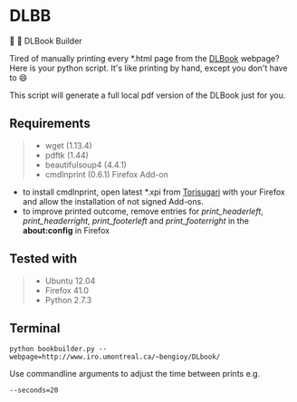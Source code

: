 DLBB
====
:book: :hammer: DLBook Builder

Tired of manually printing every *.html page from the [DLBook](http://www.iro.umontreal.ca/\~bengioy/DLbook/) webpage? 
Here is your python script. It's like printing by hand, except you don't have to :smile:

This script will generate a full local pdf version of the DLBook just for you.

Requirements
------------
>* wget (1.13.4)
>* pdftk (1.44)
>* beautifulsoup4 (4.4.1)
>* cmdlnprint (0.6.1) Firefox Add-on

- to install cmdlnprint, open latest *.xpi from [Torisugari](https://github.com/Torisugari/cmdlnprint) with your Firefox and allow the installation of not signed Add-ons.
- to improve printed outcome, remove entries for *print_headerleft*, *print_headerright*, *print_footerleft* and *print_footerright* in the **about:config** in Firefox

Tested with
------------
>* Ubuntu 12.04
>* Firefox 41.0
>* Python 2.7.3

Terminal
----------------------

```
python bookbuilder.py --webpage=http://www.iro.umontreal.ca/~bengioy/DLbook/
```

Use commandline arguments to adjust the time between prints e.g.

```
--seconds=20
```
